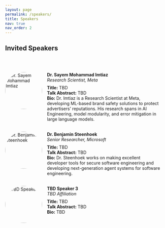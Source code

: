 ```yaml
---
layout: page
permalink: /speakers/
title: Speakers
nav: true
nav_order: 2
---
```


## Invited Speakers

<br /><br />

<div class="team-container" style="display: flex; flex-direction: column; gap: 2rem;">

  <!-- Speaker: Dr. Sayem Mohammad Imtiaz -->
  <div class="team-member" style="display: flex; align-items: flex-start; gap: 1rem;">
    <img
      src="{{ '/assets/img/speakers/Sayem.jpg' | relative_url }}"
      alt="Dr. Sayem Mohammad Imtiaz"
      style="width: 120px; height: 120px; object-fit: cover; border-radius: 50%; flex-shrink: 0;"
    />
    <div class="speaker-info" style="text-align: left;">
      <p style="margin: 0;"><strong>Dr. Sayem Mohammad Imtiaz</strong></p>
      <p style="margin: 0 0 0.5rem;"><em>Research Scientist, Meta</em></p>
      <p style="margin: 0;"><strong>Title:</strong> TBD</p>
      <p style="margin: 0;"><strong>Talk Abstract:</strong> TBD</p>
      <p style="margin: 0;"><strong>Bio:</strong> Dr. Imtiaz is a Research Scientist at Meta, developing ML-based brand safety solutions to protect advertisers’ reputations. His research spans in AI Engineering, model modularity, and error mitigation in large language models.</p>
    </div>
  </div>

  <!-- Speaker: Dr. Benjamin Steenhoek -->
  <div class="team-member" style="display: flex; align-items: flex-start; gap: 1rem;">
    <img
      src="{{ '/assets/img/speakers/speaker.png' | relative_url }}"
      alt="Dr. Benjamin Steenhoek"
      style="width: 120px; height: 120px; object-fit: cover; border-radius: 50%; flex-shrink: 0;"
    />
    <div class="speaker-info" style="text-align: left;">
      <p style="margin: 0;"><strong>Dr. Benjamin Steenhoek</strong></p>
      <p style="margin: 0 0 0.5rem;"><em>Senior Researcher, Microsoft</em></p>
      <p style="margin: 0;"><strong>Title:</strong> TBD</p>
      <p style="margin: 0;"><strong>Talk Abstract:</strong> TBD</p>
      <p style="margin: 0;"><strong>Bio:</strong> Dr. Steenhoek works on making excellent developer tools for secure software engineering and developing next-generation agent systems for software engineering.</p>
    </div>
  </div>

  <!-- Speaker: TBD 3 -->
  <div class="team-member" style="display: flex; align-items: flex-start; gap: 1rem;">
    <img
      src="{{ '/assets/img/speakers/speaker.png' | relative_url }}"
      alt="TBD Speaker 3"
      style="width: 120px; height: 120px; object-fit: cover; border-radius: 50%; flex-shrink: 0;"
    />
    <div class="speaker-info" style="text-align: left;">
      <p style="margin: 0;"><strong>TBD Speaker 3</strong></p>
      <p style="margin: 0 0 0.5rem;"><em>TBD Affiliation</em></p>
      <p style="margin: 0;"><strong>Title:</strong> TBD</p>
      <p style="margin: 0;"><strong>Talk Abstract:</strong> TBD</p>
      <p style="margin: 0;"><strong>Bio:</strong> TBD</p>
    </div>
  </div>

</div>
